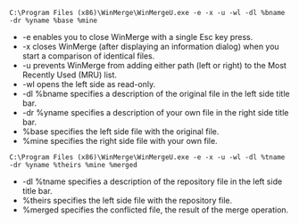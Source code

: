 
`C:\Program Files (x86)\WinMerge\WinMergeU.exe -e -x -u -wl -dl %bname -dr %yname %base %mine`

* -e enables you to close WinMerge with a single Esc key press.
* -x closes WinMerge (after displaying an information dialog) when you start a comparison of identical files.
* -u prevents WinMerge from adding either path (left or right) to the Most Recently Used (MRU) list.
* -wl opens the left side as read-only.
* -dl %bname specifies a description of the original file in the left side title bar.
* -dr %yname specifies a description of your own file in the right side title bar.
* %base specifies the left side file with the original file.
* %mine specifies the right side file with your own file.


`C:\Program Files (x86)\WinMerge\WinMergeU.exe -e -x -u -wl -dl %tname -dr %yname %theirs %mine %merged`

* -dl %tname specifies a description of the repository file in the left side title bar.
* %theirs specifies the left side file with the repository file.
* %merged specifies the conflicted file, the result of the merge operation.
